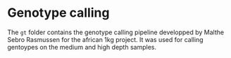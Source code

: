 # Genotype calling

The `gt` folder contains the genotype calling pipeline developped by Malthe Sebro Rasmussen for the african 1kg project. It was used for calling gentoypes on the medium and high depth samples.